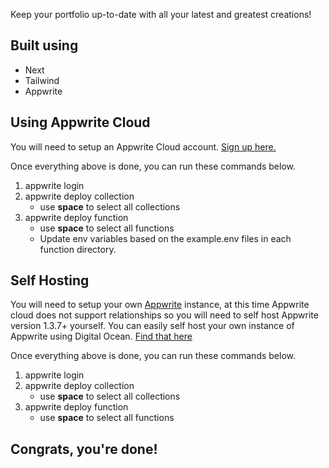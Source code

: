 Keep your portfolio up-to-date with all your latest and greatest creations!

## Built using 
- Next
- Tailwind
- Appwrite

## Using Appwrite Cloud
You will need to setup an Appwrite Cloud account. [Sign up here.](https://cloud.appwrite.io/register)

Once everything above is done, you can run these commands below.
1. appwrite login
2. appwrite deploy collection
   - use **space** to select all collections
4. appwrite deploy function
   - use **space** to select all functions
   - Update env variables based on the example.env files in each function directory.

## Self Hosting
You will need to setup your own [Appwrite](appwrite.io) instance, at this time Appwrite cloud does not support relationships so you will need to self host Appwrite version 1.3.7+ yourself. You can easily self host your own instance of Appwrite using Digital Ocean. [Find that here](https://marketplace.digitalocean.com/apps/appwrite)

Once everything above is done, you can run these commands below.
1. appwrite login
2. appwrite deploy collection
   - use **space** to select all collections
4. appwrite deploy function
   - use **space** to select all functions

## Congrats, you're done!
